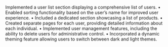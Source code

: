 
 
 Implemented a user list section displaying a comprehensive list of users.
• Enabled sorting functionality based on the user’s name for improved user experience.
• Included a dedicated section showcasing a list of products.
• Created separate pages for each user, providing detailed information about each individual.
• Implemented user management features, including the ability to delete users for administrative control.
• Incorporated a dynamic theming feature allowing users to switch between dark and light themes.
